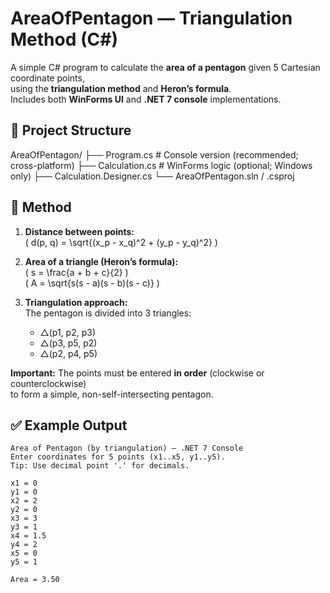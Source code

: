 # AreaOfPentagon — Triangulation Method (C#)

A simple C# program to calculate the **area of a pentagon** given 5 Cartesian coordinate points,  
using the **triangulation method** and **Heron’s formula**.  
Includes both **WinForms UI** and **.NET 7 console** implementations.

## 📂 Project Structure
AreaOfPentagon/
├── Program.cs            # Console version (recommended; cross-platform)
├── Calculation.cs        # WinForms logic (optional; Windows only)
├── Calculation.Designer.cs
└── AreaOfPentagon.sln / .csproj

## 🧮 Method
1. **Distance between points:**  
   \( d(p, q) = \sqrt{(x_p - x_q)^2 + (y_p - y_q)^2} \)

2. **Area of a triangle (Heron’s formula):**  
   \( s = \frac{a + b + c}{2} \)  
   \( A = \sqrt{s(s - a)(s - b)(s - c)} \)

3. **Triangulation approach:**  
   The pentagon is divided into 3 triangles:  
   - △(p1, p2, p3)  
   - △(p3, p5, p2)  
   - △(p2, p4, p5)

**Important:** The points must be entered **in order** (clockwise or counterclockwise)  
to form a simple, non-self-intersecting pentagon.

## ✅ Example Output
```
Area of Pentagon (by triangulation) — .NET 7 Console
Enter coordinates for 5 points (x1..x5, y1..y5).
Tip: Use decimal point '.' for decimals.

x1 = 0
y1 = 0
x2 = 2
y2 = 0
x3 = 3
y3 = 1
x4 = 1.5
y4 = 2
x5 = 0
y5 = 1

Area = 3.50
```
